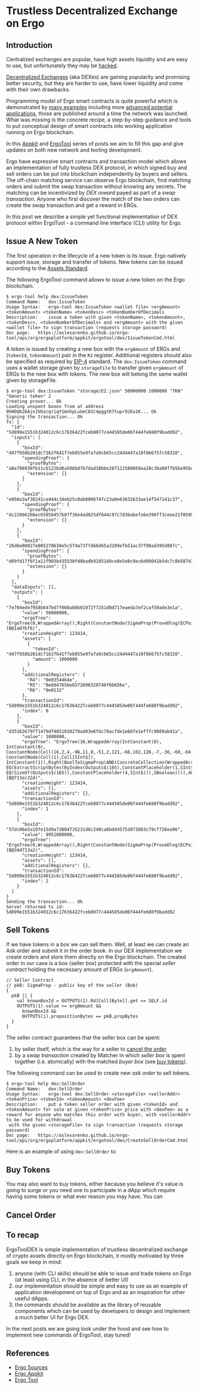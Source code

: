 # Trustless Decentralized Exchange on Ergo

## Introduction
                                                 
Centralized exchanges are popular, have high assets liquidity and are easy to use, 
but unfortunately they may be [hacked](https://coinsutra.com/biggest-bitcoin-hacks/).

[Decentralized Exchanges](https://en.wikipedia.org/wiki/Decentralized_exchange) (aka
DEXes) are gaining popularity and promising better security, but they are harder to use,
have lower liquidity and come with their own drawbacks.

Programming model of Ergo smart contracts is quite powerful which is demonstrated by [many
examples](https://ergoplatform.org/docs/ErgoScript.pdf) including more [advanced potential
applications](https://ergoplatform.org/docs/AdvancedErgoScriptTutorial.pdf), those are
published around a time the network was launched. 
What was missing is the concrete recipe, a step-by-step guidance and tools to put conceptual 
design of smart contracts into working application running on Ergo blockchain. 

In this [Appkit](https://ergoplatform.org/en/blog/2019_12_03_top5/) and
[ErgoTool](https://ergoplatform.org/en/blog/2019_12_31_ergo_tool/) series of posts we aim
to fill this gap and give updates on both new network and tooling development.

Ergo have expressive smart contracts and transaction model which allows an
implementation of fully trustless DEX protocol, in which signed buy and sell orders can be
put into blockchain independently by buyers and sellers. The off-chain matching
service can observe Ergo blockchain, find matching orders and submit the swap
transaction without knowing any secrets. The matching can be incentivized by _DEX reward_
payed as part of a _swap transaction_. Anyone who first discover the match of the two
orders can create the swap transaction and get a reward in ERGs.

In this post we describe a simple yet functional implementation of DEX protocol
within ErgoTool - a command line interface (CLI) utility for Ergo.  

## Issue A New Token

The first operation in the lifecycle of a new token is its issue.
Ergo natively support issue, storage and transfer of tokens. New tokens can be issued
according to the [Assets
Standard](https://github.com/ergoplatform/eips/blob/master/eip-0004.md). 

The following ErgoTool command allows to issue a new token on the Ergo blockchain.
```
$ ergo-tool help dex:IssueToken
Command Name:	dex:IssueToken
Usage Syntax:	ergo-tool dex:IssueToken <wallet file> <ergAmount> <tokenAmount> <tokenName> <tokenDesc> <tokenNumberOfDecimals
Description:	issue a token with given <tokenName>, <tokenAmount>, <tokenDesc>, <tokenNumberOfDecimals> and <ergAmount> with the given <wallet file> to sign transaction (requests storage password)
Doc page:	https://aslesarenko.github.io/ergo-tool/api/org/ergoplatform/appkit/ergotool/dex/IssueTokenCmd.html
``` 

A token is issued by creating a new box with the `ergAmount` of ERGs and 
(`tokenId`, `tokenAmount`) pair in the `R2` register. Additional registers should also be
specified as required by
[EIP-4](https://github.com/ergoplatform/eips/blob/master/eip-0004.md) standard.
The `dex:IssueToken` command uses a wallet storage given by `storageFile` to transfer given `ergAmount` of ERGs 
to the new box with tokens. The new box will belong the same wallet given by storageFile.

```
$ ergo-tool dex:IssueToken "storage/E2.json" 50000000 1000000 "TKN" "Generic token" 2
Creating prover... Ok
Loading unspent boxes from at address 9hHDQb26AjnJUXxcqriqY1mnhpLuUeC81C4pggtK7tupr92Ea1K... Ok
Signing the transaction... Ok
Tx: {
  "id": "5d899e1551b324012c6c17636422fceb8077c444585de06f444fe680f9badd92",
  "inputs": [
    {
      "boxId": "d47f958b201dc7162f641f7eb055e9fa7a9cb65cc24d4447a10f86675fc58328",
      "spendingProof": {
        "proofBytes": "a8e796930fb11cb122bd8a506bd7b7dad38bbe287122580669aa28c36a08f7b5be95bd084878be05b695bfb1753417f45efe1e7647691304",
        "extension": {}
      }
    },
    {
      "boxId": "e050a3af38241ce444c34eb25c0ab880674fc23a0e63632633ae14f547141c37",
      "spendingProof": {
        "proofBytes": "dc22066266ec65058457b87f36e4ad825df644c97c7d36abefa6e396ff3ceee21f0599861b46725839b575bcdd5f0292344502aead9bde6e",
        "extension": {}
      }
    },
    {
      "boxId": "26d6e08027e005270b38e5c5f4a73ffdb6d65a3289efb51ac37f98ad395d887c",
      "spendingProof": {
        "proofBytes": "d09fd17f6f1a11f903b435538fd8badb9185160ce8e5e8c9ec6d09041b5dc7c8b587d304696460e11abf77d348ca153ad29e8b9c6fdd91f4",
        "extension": {}
      }
    }
  ],
  "dataInputs": [],
  "outputs": [
    {
      "boxId": "7e704ede7958b647bd7f008a80b01972f7251d0d717eaeda7ef2caf50ade3e1a",
      "value": 50000000,
      "ergoTree": "ErgoTree(0,WrappedArray(),Right(ConstantNode(SigmaProp(ProveDlog(ECPoint(6ba5cf,8ae5ac,...))),SSigmaProp)),80,[B@1a07bf6)",
      "creationHeight": 123414,
      "assets": [
        {
          "tokenId": "d47f958b201dc7162f641f7eb055e9fa7a9cb65cc24d4447a10f86675fc58328",
          "amount": 1000000
        }
      ],
      "additionalRegisters": {
        "R4": "0e03544b4e",
        "R5": "0e0d47656e6572696320746f6b656e",
        "R6": "0e0132"
      },
      "transactionId": "5d899e1551b324012c6c17636422fceb8077c444585de06f444fe680f9badd92",
      "index": 0
    },
    {
      "boxId": "d35162679ff1479df4851020278ad83e6fdc78acfde1e66fe1efffc9869ab41a",
      "value": 1000000,
      "ergoTree": "ErgoTree(16,WrappedArray(IntConstant(0), IntConstant(0), ConstantNode(Coll(16,2,4,-96,11,8,-51,2,121,-66,102,126,-7,-36,-69,-84,85,-96,98,-107,-50,-121,11,7,2,-101,-4,-37,45,-50,40,-39,89,-14,-127,91,22,-8,23,-104,-22,2,-47,-110,-93,-102,-116,-57,-89,1,115,0,115,1),Coll[SByte$]), ConstantNode(Coll(1),Coll[SInt$]), IntConstant(1)),Right(BoolToSigmaProp(AND(ConcreteCollection(WrappedArray(EQ(Height$(163),SelectField(ExtractCreationInfo(ByIndex(Outputs$(165),ConstantPlaceholder(0,SInt$),None)),1)), EQ(ExtractScriptBytes(ByIndex(Outputs$(165),ConstantPlaceholder(1,SInt$),None)),SubstConstants(ConstantPlaceholder(2,Coll[SByte$]),ConstantPlaceholder(3,Coll[SInt$]),ConcreteCollection(WrappedArray(CreateProveDlog(DecodePoint(MinerPubkey$(172)))),SSigmaProp))), EQ(SizeOf(Outputs$(165)),ConstantPlaceholder(4,SInt$))),SBoolean)))),4836,[B@713ec32d)",
      "creationHeight": 123414,
      "assets": [],
      "additionalRegisters": {},
      "transactionId": "5d899e1551b324012c6c17636422fceb8077c444585de06f444fe680f9badd92",
      "index": 1
    },
    {
      "boxId": "57dc06e5a197e15d9a73804735231d6c240ca6bdd45753073883c79cf726ea96",
      "value": 9951000000,
      "ergoTree": "ErgoTree(0,WrappedArray(),Right(ConstantNode(SigmaProp(ProveDlog(ECPoint(6ba5cf,8ae5ac,...))),SSigmaProp)),80,[B@34d713a2)",
      "creationHeight": 123414,
      "assets": [],
      "additionalRegisters": {},
      "transactionId": "5d899e1551b324012c6c17636422fceb8077c444585de06f444fe680f9badd92",
      "index": 2
    }
  ]
}
Sending the transaction... Ok
Server returned tx id: 5d899e1551b324012c6c17636422fceb8077c444585de06f444fe680f9badd92
``` 

## Sell Tokens

If we have tokens in a box we can sell them. Well, at least we can create an Ask order
and submit it in the order book. In our DEX implementation we create orders and store
them directly on the Ergo blockchain. The created order in our case is a box (seller box)
protected with the special _seller contract_ holding the necessary amount of ERGs (`ergAmount`). 

```
// Seller Contract
// pkB: SigmaProp - public key of the seller (Bob)
{
  pkB || {
    val knownBoxId = OUTPUTS(1).R4[Coll[Byte]].get == SELF.id
    OUTPUTS(1).value >= ergAmount &&
      knownBoxId &&
      OUTPUTS(1).propositionBytes == pkB.propBytes
  }
}
```

The seller contract guarantees that the seller box can be spent: 
1) by seller itself, which is the way for a seller to [cancel the order](#canceling-the-orders)
2) by a _swap transaction_ created by Matcher in which _seller box_ is spent together (i.e.
atomically) with the matched _buyer box_ (see [buy tokens](#buy-tokens)).

The following command can be used to create new _ask order_ to sell tokens.
```
$ ergo-tool help dex:SellOrder
Command Name:	dex:SellOrder
Usage Syntax:	ergo-tool dex:SellOrder <storageFile> <sellerAddr> <tokenPrice> <tokenId> <tokenAmount> <dexFee>
Description:	put a token seller order with given <tokenId> and <tokenAmount> for sale at given <tokenPrice> price with <dexFee> as a reward for anyone who matches this order with buyer, with <sellerAddr> to be used for withdrawal 
 with the given <storageFile> to sign transaction (requests storage password)
Doc page:	https://aslesarenko.github.io/ergo-tool/api/org/ergoplatform/appkit/ergotool/dex/CreateSellOrderCmd.html
```

Here is an example of using `dex:SellOrder` to 
  
## Buy Tokens

You may also want to buy tokens, either because you believe it's value is going to surge
or you need one to participate in a dApp which require having some tokens or what ever
reason you may have. You can 
  
## Cancel Order

## To recap

ErgoToolDEX is simple implementation of trustless decentralized exchange of crypto assets
directly on Ergo blockchain, it mostly motivated by three goals we keep in mind: 
1) anyone (with CLI skills) should be able to issue and trade tokens on Ergo (at
least using CLI, in the absence of better UI)
2) our implementation should be simple and easy to use as an example of application
development on top of Ergo and as an inspiration for other useful dApps.
3) the commands should be available as the library of reusable components which can be
used by developers to design and implement a much better UI for Ergo DEX.

In the next posts we are going look under the hood and see how to implement new commands of
ErgoTool, stay tuned!

## References

- [Ergo Sources](https://github.com/ergoplatform/ergo)
- [Ergo Appkit](https://github.com/aslesarenko/ergo-appkit)
- [Ergo Tool](https://github.com/aslesarenko/ergo-tool)

